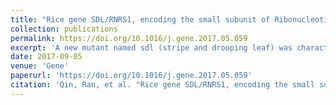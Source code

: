 ```yaml
---
title: "Rice gene SDL/RNRS1, encoding the small subunit of Ribonucleotide Reductase, is required for chlorophyll synthesis and plant growth development."
collection: publications
permalink: https://doi.org/10.1016/j.gene.2017.05.059
excerpt: 'A new mutant named sdl (stripe and drooping leaf) was characterized from indica cultivar Zhenong 34 by ethylmethane sulfonate (EMS) mutagenesis. The mutant sdl exhibited development defects including stripe and drooping leaf, dwarfism and deformed floral organs. The gene SDL was found allelic to RNRS1 by map-based cloning, which was homologous to Arabidopsis TSO2 encoding the small subunit of ribonucleotide reductase. The gDNA sequencing results of sdl in mutant showed that there was a repetitive sequence insertion of 138-bp at the 475th bp in the exon. The redundant sequence was conserved in SDL homologous proteins, which contained the active site (tyrosine), as well as two amino acids glutamate and histidine involved in the binding of iron. There were fewer chloroplasts and grana lamellas in sdl leaf compared with those of wild-type. Additionally, the stripe leaves of sdl seedlings were highly sensitive to temperature, since the chlorophyll content was increased with the temperature rising. The drooping leaf of sdl might be resulted from the disappearance of vascular bundles and mesophyll cells in both leaf midrib and lateral veins. Fittingly to the phenotypes of mutant sdl, the expression levels of genes associated with photosynthesis and chlorophyll synthesis were found to be down- or up-regulated at different temperatures in mutant sdl. Also, the transcriptional levels of genes related to plant height and floral organ formation showed obvious differences between wild-type and sdl. The “SDL/RNRS1” was, hence, required for the chlorophyll biosynthesis and also played pleiotropic roles in the regulation of plant development.'
date: 2017-09-05
venue: 'Gene'
paperurl: 'https://doi.org/10.1016/j.gene.2017.05.059'
citation: 'Qin, Ran, et al. "Rice gene SDL/RNRS1, encoding the small subunit of ribonucleotide reductase, is required for chlorophyll synthesis and plant growth development." Gene 627 (2017): 351-362.'
---
```

